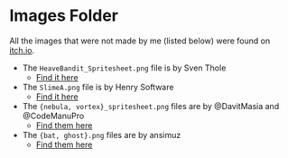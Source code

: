 # Images Folder

All the images that were not made by me (listed below) were found on [itch.io](https://itch.io/game-assets).
* The `HeaveBandit_Spritesheet.png` file is by Sven Thole
  * [Find it here](https://stensven.itch.io/light-heavy-bandit)
* The `SlimeA.png` file is by Henry Software
  * [Find it here](https://henrysoftware.itch.io/free-pixel-mob)
* The `{nebula, vortex}_spritesheet.png` files are by @DavitMasia and @CodeManuPro
  * [Find them here](https://codemanu.itch.io/pixelart-effect-pack)
* The `{bat, ghost}.png` files are by ansimuz
  * [Find them here](https://ansimuz.itch.io/grotto-escape-chibi-monsters)